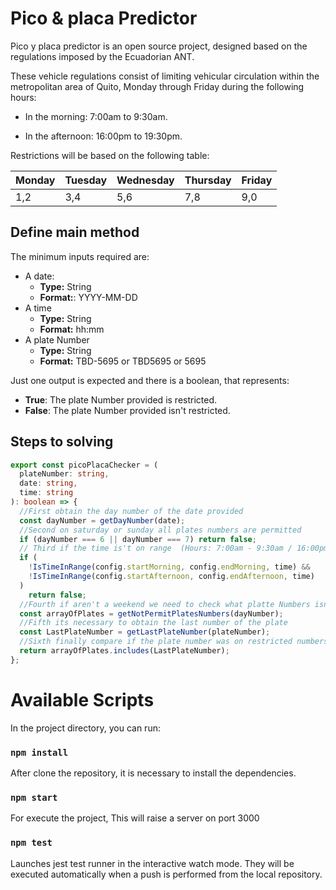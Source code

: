 # Pico & placa Predictor

Pico y placa predictor is an open source project, designed based on the regulations imposed by the Ecuadorian ANT.

These vehicle regulations consist of limiting vehicular circulation within the metropolitan area of Quito, Monday through Friday during the following hours:

- In the morning: 7:00am to 9:30am.

- In the afternoon: 16:00pm to 19:30pm.

Restrictions will be based on the following table:

| Monday | Tuesday | Wednesday | Thursday | Friday |
|--------|---------|-----------|----------|--------|
| 1,2    | 3,4     | 5,6       | 7,8      | 9,0    |
## Define main method
The minimum inputs required are:
- A date:
  - **Type:** String
  - **Format:**: YYYY-MM-DD
- A time
  - **Type:** String
  - **Format:** hh:mm
- A plate Number
  - **Type:** String
  - **Format:**  TBD-5695 or TBD5695 or 5695

Just one output is expected and there is a boolean, that represents:
- **True**: The plate Number provided is restricted.
- **False**: The plate Number provided isn't restricted.
## Steps to solving
```typescript
export const picoPlacaChecker = (
  plateNumber: string,
  date: string,
  time: string
): boolean => {
  //First obtain the day number of the date provided
  const dayNumber = getDayNumber(date);
  //Second on saturday or sunday all plates numbers are permitted
  if (dayNumber === 6 || dayNumber === 7) return false;
  // Third if the time is't on range  (Hours: 7:00am - 9:30am / 16:00pm - 19:30) all plates are permit.
  if (
    !IsTimeInRange(config.startMorning, config.endMorning, time) &&
    !IsTimeInRange(config.startAfternoon, config.endAfternoon, time)
  )
    return false;
  //Fourth if aren't a weekend we need to check what platte Numbers isn't permitted.
  const arrayOfPlates = getNotPermitPlatesNumbers(dayNumber);
  //Fifth its necessary to obtain the last number of the plate
  const LastPlateNumber = getLastPlateNumber(plateNumber);
  //Sixth finally compare if the plate number was on restricted numbers.
  return arrayOfPlates.includes(LastPlateNumber);
};
```
# Available Scripts

In the project directory, you can run:
### `npm install`

After clone the repository, it is necessary to install the dependencies.

### `npm start`

For execute the project, This will raise a server on port 3000

### `npm test`

Launches jest test runner in the interactive watch mode. They will be executed automatically when a push is performed from the local repository.
